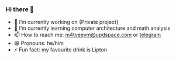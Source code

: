 ### Hi there 👋

- 🔭 I’m currently working on {Private project}
- 🌱 I’m currently learning computer architecture and math analysis
- 📫 How to reach me: [m4tveevm@updspace.com](mailto:m4tveevm@updspace.com) or [telegram](https://t.me/m4tveevm)
- 😄 Pronouns: he/him
- ⚡ Fun fact: my favourite drink is Lipton 

